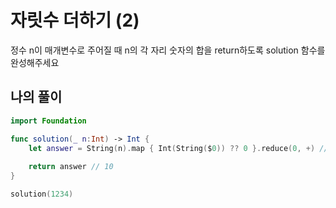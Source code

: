 자릿수 더하기 (2)
===============

정수 n이 매개변수로 주어질 때 n의 각 자리 숫자의 합을 return하도록 solution 함수를 완성해주세요

## 나의 풀이

```swift
import Foundation

func solution(_ n:Int) -> Int {
    let answer = String(n).map { Int(String($0)) ?? 0 }.reduce(0, +) // 10
    
    return answer // 10
}

solution(1234)
```
